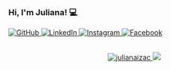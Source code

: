 
### Hi, I'm Juliana! 💻
  <a href="https://github.com/julianaizac" target="_blank">
    <img src="https://img.shields.io/badge/-Github-000?style=flat-square&logo=Github&logoColor=white&link" alt="GitHub">
  </a>
  <a href="https://www.linkedin.com/in/julianaizac" target="_blank">
    <img src="https://img.shields.io/badge/LinkedIn-%230077B5.svg?&style=flat-square&logo=linkedin&logoColor=white" alt="LinkedIn">
  </a>
  <a href="https://www.instagram.com/juizac" target="_blank">
    <img src="https://img.shields.io/badge/Instagram-%23E4405F.svg?&style=flat-square&logo=instagram&logoColor=white" alt="Instagram">
  </a>
  <a href="https://www.facebook.com/julianaizac" target="_blank">
    <img src="https://img.shields.io/badge/Facebook-%231877F2.svg?&style=flat-square&logo=facebook&logoColor=white" alt="Facebook">
  </a>
<br><br>
<p align="center">  
  <a href="https://github.com/julianaizac">
    <img src="https://github-readme-stats.vercel.app/api?username=julianaizac&show_icons=true&theme=dracula&include_all_commits=true&count_private=true" alt="julianaizac"/>
  </a>
  <a href="https://github.com/julianaizac">
    <img src="https://github-readme-stats.vercel.app/api/top-langs/?username=julianaizac&layout=compact&theme=dracula"/>
  </a>
</p>
